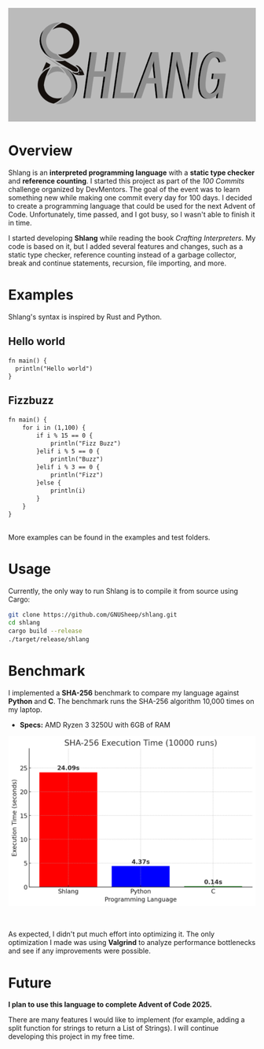 <p align="center">
  <img src="./.readme/logo.png" alt="Logo"/>
</p>

# Overview

Shlang is an **interpreted programming language** with a **static type checker** and **reference counting**. I started this project as part of the *100 Commits* challenge organized by DevMentors. 
The goal of the event was to learn something new while making one commit every day for 100 days. I decided to create a programming language that could be used for the next Advent of Code. Unfortunately, time passed, and I got busy, so I wasn't able to finish it in time.  

I started developing **Shlang** while reading the book *Crafting Interpreters*. My code is based on it, but I added several features and changes, such as a static type checker, reference counting instead of a garbage collector, break and continue statements, recursion, file importing, and more.  


# Examples

Shlang's syntax is inspired by Rust and Python.  

## Hello world
```
fn main() {
  println("Hello world")
}
```

## Fizzbuzz
```
fn main() {
    for i in (1,100) {
        if i % 15 == 0 {
            println("Fizz Buzz")
        }elif i % 5 == 0 {
            println("Buzz")
        }elif i % 3 == 0 {
            println("Fizz")
        }else {
            println(i)
        }
    }
}
```
<br>
More examples can be found in the examples and test folders.

# Usage

Currently, the only way to run Shlang is to compile it from source using Cargo:  
```sh
git clone https://github.com/GNUSheep/shlang.git
cd shlang
cargo build --release
./target/release/shlang
```

# Benchmark

I implemented a **SHA-256** benchmark to compare my language against **Python** and **C**. The benchmark runs the SHA-256 algorithm 10,000 times on my laptop.  
- **Specs:** AMD Ryzen 3 3250U with 6GB of RAM 

<p align="center">
  <img src="./.readme/graph.png" alt="Graph"/>
</p>

<br>

As expected, I didn't put much effort into optimizing it. The only optimization I made was using **Valgrind** to analyze performance bottlenecks and see if any improvements were possible.

# Future

**I plan to use this language to complete Advent of Code 2025.**  

There are many features I would like to implement (for example, adding a split function for strings to return a List of Strings). I will continue developing this project in my free time.  
